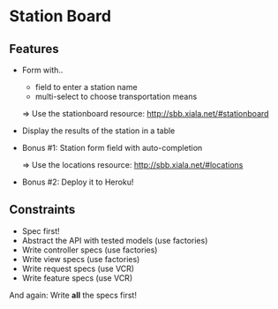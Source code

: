 # Station Board

## Features

- Form with..
  - field to enter a station name
  - multi-select to choose transportation means

  => Use the stationboard resource: http://sbb.xiala.net/#stationboard

- Display the results of the station in a table

- Bonus #1: Station form field with auto-completion

  => Use the locations resource: http://sbb.xiala.net/#locations

- Bonus #2: Deploy it to Heroku!

## Constraints

- Spec first!
- Abstract the API with tested models (use factories)
- Write controller specs (use factories)
- Write view specs (use factories)
- Write request specs (use VCR)
- Write feature specs (use VCR)

And again: Write **all** the specs first!
